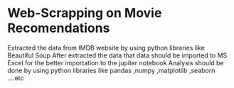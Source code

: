 # Web-Scrapping on Movie Recomendations 
Extracted the data from IMDB website by using python libraries like Beautiful Soup
After extracted the data that data should be imported to MS Excel for the better importation to the jupiter notebook
Analysis should be done by using python libraries like pandas ,numpy ,matplotlib ,seaborn ....etc


